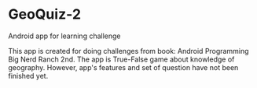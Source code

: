 # GeoQuiz-2
Android app for learning challenge

This app is created for doing challenges from book: Android Programming Big Nerd Ranch 2nd. The app is True-False game about knowledge of geography. However, app's features and set of question have not been finished yet.

